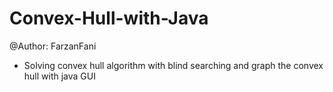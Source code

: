 # Convex-Hull-with-Java
@Author: FarzanFani
- Solving convex hull algorithm with blind searching and graph the convex hull with java GUI
